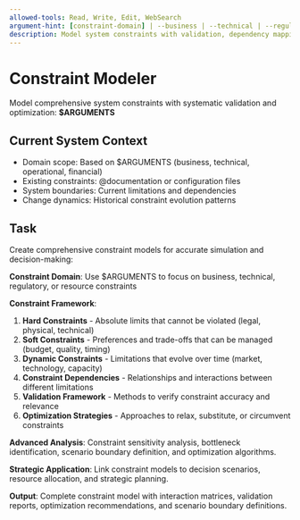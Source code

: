 ```yaml
---
allowed-tools: Read, Write, Edit, WebSearch
argument-hint: [constraint-domain] | --business | --technical | --regulatory | --resource
description: Model system constraints with validation, dependency mapping, and optimization strategies
---
```


# Constraint Modeler

Model comprehensive system constraints with systematic validation and optimization: **$ARGUMENTS**

## Current System Context

- Domain scope: Based on $ARGUMENTS (business, technical, operational, financial)
- Existing constraints: @documentation or configuration files
- System boundaries: Current limitations and dependencies
- Change dynamics: Historical constraint evolution patterns

## Task

Create comprehensive constraint models for accurate simulation and decision-making:

**Constraint Domain**: Use $ARGUMENTS to focus on business, technical, regulatory, or resource constraints

**Constraint Framework**:
1. **Hard Constraints** - Absolute limits that cannot be violated (legal, physical, technical)
2. **Soft Constraints** - Preferences and trade-offs that can be managed (budget, quality, timing)
3. **Dynamic Constraints** - Limitations that evolve over time (market, technology, capacity)
4. **Constraint Dependencies** - Relationships and interactions between different limitations
5. **Validation Framework** - Methods to verify constraint accuracy and relevance
6. **Optimization Strategies** - Approaches to relax, substitute, or circumvent constraints

**Advanced Analysis**: Constraint sensitivity analysis, bottleneck identification, scenario boundary definition, and optimization algorithms.

**Strategic Application**: Link constraint models to decision scenarios, resource allocation, and strategic planning.

**Output**: Complete constraint model with interaction matrices, validation reports, optimization recommendations, and scenario boundary definitions.